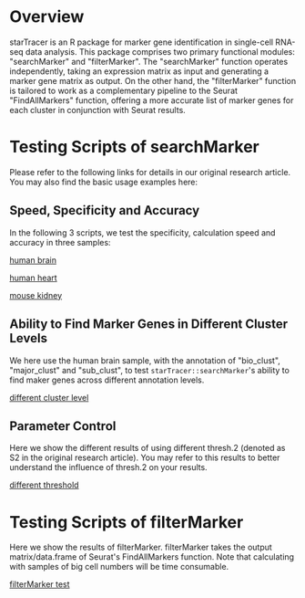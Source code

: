 # Overview

starTracer is an R package for marker gene identification in single-cell RNA-seq data analysis. This package comprises two primary functional modules: "searchMarker" and "filterMarker". The "searchMarker" function operates independently, taking an expression matrix as input and generating a marker gene matrix as output. On the other hand, the "filterMarker" function is tailored to work as a complementary pipeline to the Seurat "FindAllMarkers" function, offering a more accurate list of marker genes for each cluster in conjunction with Seurat results.

# Testing Scripts of searchMarker

Please refer to the following links for details in our original research article. You may also find the basic usage examples here:

## Speed, Specificity and Accuracy

In the following 3 scripts, we test the specificity, calculation speed and accuracy in three samples:

[human brain](https://jerryzhang-1222.github.io/brain.html)

[human heart](https://jerryzhang-1222.github.io/heart_big.html)

[mouse kidney](https://jerryzhang-1222.github.io/kidney.html)

## Ability to Find Marker Genes in Different Cluster Levels

We here use the human brain sample, with the annotation of "bio_clust", "major_clust" and "sub_clust", to test `starTracer::searchMarker`'s ability to find maker genes across different annotation levels.

[different cluster level](https://jerryzhang-1222.github.io/different_cluster_level.html)

## Parameter Control

Here we show the different results of using different thresh.2 (denoted as S2 in the original research article). You may refer to this results to better understand the influence of thresh.2 on your results.

[different threshold](https://jerryzhang-1222.github.io/Different_thresh.html)

# Testing Scripts of filterMarker

Here we show the results of filterMarker. filterMarker takes the output matrix/data.frame of Seurat's FindAllMarkers function. Note that calculating with samples of big cell numbers will be time consumable.

[filterMarker test](https://jerryzhang-1222.github.io/FilterMarkerTest_v3.html)
